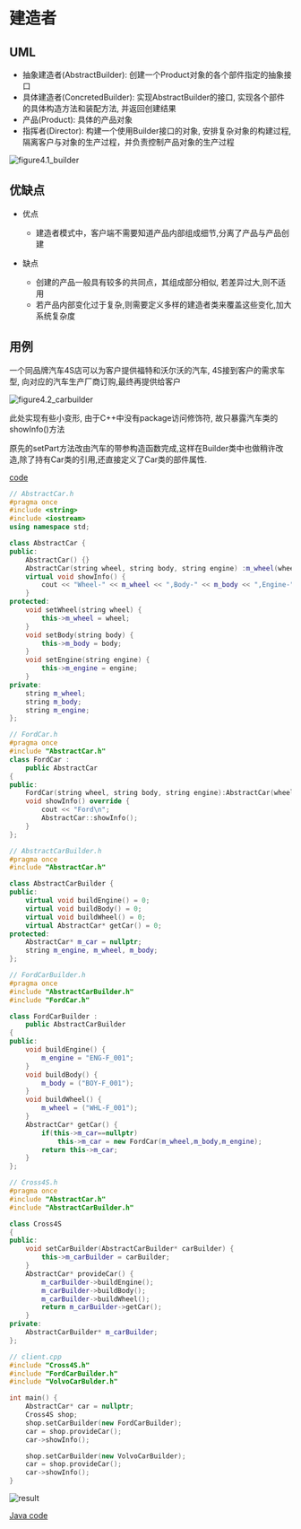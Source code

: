 # 建造者

## UML

* 抽象建造者(AbstractBuilder): 创建一个Product对象的各个部件指定的抽象接口
* 具体建造者(ConcretedBuilder): 实现AbstractBuilder的接口, 实现各个部件的具体构造方法和装配方法, 并返回创建结果
* 产品(Product): 具体的产品对象
* 指挥者(Director): 构建一个使用Builder接口的对象, 安排复杂对象的构建过程, 隔离客户与对象的生产过程，并负责控制产品对象的生产过程

![figure4.1_builder](img/figure4.1_builder.png)

## 优缺点

* 优点
  * 建造者模式中，客户端不需要知道产品内部组成细节,分离了产品与产品创建 

* 缺点
  * 创建的产品一般具有较多的共同点，其组成部分相似, 若差异过大,则不适用
  * 若产品内部变化过于复杂,则需要定义多样的建造者类来覆盖这些变化,加大系统复杂度

## 用例
一个同品牌汽车4S店可以为客户提供福特和沃尔沃的汽车, 4S接到客户的需求车型, 向对应的汽车生产厂商订购,最终再提供给客户

![figure4.2_carbuilder](img/figure4.2_carbuilder.png)

此处实现有些小变形, 由于C++中没有package访问修饰符, 故只暴露汽车类的showInfo()方法

原先的setPart方法改由汽车的带参构造函数完成,这样在Builder类中也做稍许改造,除了持有Car类的引用,还直接定义了Car类的部件属性.

[code](../code/04_Builder)

```c++
// AbstractCar.h
#pragma once
#include <string>
#include <iostream>
using namespace std;

class AbstractCar {
public:
	AbstractCar() {}
	AbstractCar(string wheel, string body, string engine) :m_wheel(wheel), m_body(body), m_engine(engine) {}
	virtual void showInfo() {
		cout << "Wheel-" << m_wheel << ",Body-" << m_body << ",Engine-" << m_engine << endl;
	}
protected:
	void setWheel(string wheel) {
		this->m_wheel = wheel;
	}
	void setBody(string body) {
		this->m_body = body;
	}
	void setEngine(string engine) {
		this->m_engine = engine;
	}
private:
	string m_wheel;
	string m_body;
	string m_engine;
};

// FordCar.h
#pragma once
#include "AbstractCar.h"
class FordCar :
	public AbstractCar
{
public:
	FordCar(string wheel, string body, string engine):AbstractCar(wheel,body,engine) {}
	void showInfo() override {
		cout << "Ford\n";
		AbstractCar::showInfo();
	}
};
```

```c++
// AbstractCarBuilder.h
#pragma once
#include "AbstractCar.h"

class AbstractCarBuilder {
public:
	virtual void buildEngine() = 0;
	virtual void buildBody() = 0;
	virtual void buildWheel() = 0;
	virtual AbstractCar* getCar() = 0;
protected:
	AbstractCar* m_car = nullptr;
	string m_engine, m_wheel, m_body;
};

// FordCarBuilder.h
#pragma once
#include "AbstractCarBuilder.h"
#include "FordCar.h"

class FordCarBuilder :
	public AbstractCarBuilder
{
public:
	void buildEngine() {
		m_engine = "ENG-F_001";
	}
	void buildBody() {
		m_body = ("BOY-F_001");
	}
	void buildWheel() {
		m_wheel = ("WHL-F_001");
	}
	AbstractCar* getCar() {
		if(this->m_car==nullptr)
			this->m_car = new FordCar(m_wheel,m_body,m_engine);
		return this->m_car;
	}
};
```

```c++
// Cross4S.h
#pragma once
#include "AbstractCar.h"
#include "AbstractCarBuilder.h"

class Cross4S
{
public:
	void setCarBuilder(AbstractCarBuilder* carBuilder) {
		this->m_carBuilder = carBuilder;
	}
	AbstractCar* provideCar() {
		m_carBuilder->buildEngine();
		m_carBuilder->buildBody();
		m_carBuilder->buildWheel();
		return m_carBuilder->getCar();
	}
private:
	AbstractCarBuilder* m_carBuilder;
};
```

```c++
// client.cpp
#include "Cross4S.h"
#include "FordCarBuilder.h"
#include "VolvoCarBulder.h"

int main() {
	AbstractCar* car = nullptr;
	Cross4S shop;
	shop.setCarBuilder(new FordCarBuilder);
	car = shop.provideCar();
	car->showInfo();

	shop.setCarBuilder(new VolvoCarBuilder);
	car = shop.provideCar();
	car->showInfo();
}
```

![result](../code/04_Builder/result.png)

[Java code](../code/Javacode/src/main/java/com/openthinks/samples/pattern4j/builder)